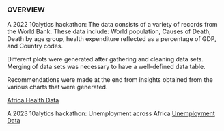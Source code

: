 
### OVERVIEW
A 2022 10alytics hackathon:
The data consists of a variety of records from the World Bank. These data include: World population, Causes of Death, Death by age group, health expenditure reflected as a percentage of GDP, and Country codes. 

Different plots were generated after gathering and cleaning data sets. Merging of data sets was necessary to have a well-defined data table.

Recommendations were made at the end from insights obtained from the various charts that were generated.

[Africa Health Data](https://macgee20.github.io/Africa-health-data/10alytics_hackathon_case%20study/Afr_Health_Data_Report.pdf)

A 2023 10alytics hackathon: Unemployment across Africa
[Unemployment Data](https://raw.githubusercontent.com/macgee20/Unemployment_Data/main/December_2023_Global_Hackathon_Unemployment/10Alytics.pdf)
